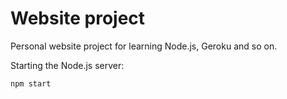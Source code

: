 # Website project

Personal website project for learning Node.js, Geroku and so on.

Starting the Node.js server:
```
npm start
```
